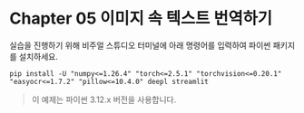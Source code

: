 # Chapter 05 이미지 속 텍스트 번역하기

실습을 진행하기 위해 비주얼 스튜디오 터미널에 아래 명령어를 입력하여 파이썬 패키지를 설치하세요.

```shell
pip install -U "numpy<=1.26.4" "torch<=2.5.1" "torchvision<=0.20.1" "easyocr<=1.7.2" "pillow<=10.4.0" deepl streamlit
```

> 이 예제는 파이썬 3.12.x 버전을 사용합니다.